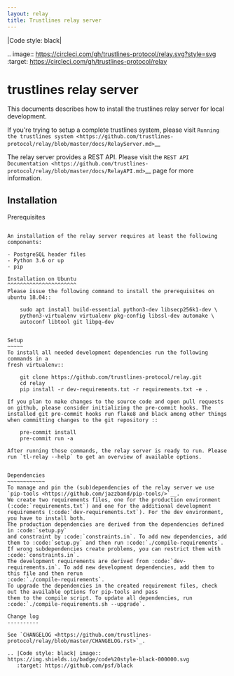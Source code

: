 ```yaml
---
layout: relay
title: Trustlines relay server
---
```


|Code style: black|

.. image:: https://circleci.com/gh/trustlines-protocol/relay.svg?style=svg
    :target: https://circleci.com/gh/trustlines-protocol/relay

trustlines relay server
=======================
This documents describes how to install the trustlines relay server
for local development.

If you're trying to setup a complete trustlines system, please visit
`Running the trustlines system
<https://github.com/trustlines-protocol/relay/blob/master/docs/RelayServer.md>`__

The relay server provides a REST API. Please visit the `REST API
Documentation
<https://github.com/trustlines-protocol/relay/blob/master/docs/RelayAPI.md>`__
page for more information.


Installation
------------

Prerequisites
~~~~~~~~~~~~~

An installation of the relay server requires at least the following
components:

- PostgreSQL header files
- Python 3.6 or up
- pip

Installation on Ubuntu
^^^^^^^^^^^^^^^^^^^^^^
Please issue the following command to install the prerequisites on ubuntu 18.04::

    sudo apt install build-essential python3-dev libsecp256k1-dev \
    python3-virtualenv virtualenv pkg-config libssl-dev automake \
    autoconf libtool git libpq-dev


Setup
~~~~~
To install all needed development dependencies run the following commands in a
fresh virtualenv::

    git clone https://github.com/trustlines-protocol/relay.git
    cd relay
    pip install -r dev-requirements.txt -r requirements.txt -e .

If you plan to make changes to the source code and open pull requests
on github, please consider initializing the pre-commit hooks. The
installed git pre-commit hooks run flake8 and black among other things
when committing changes to the git repository ::

    pre-commit install
    pre-commit run -a

After running those commands, the relay server is ready to run. Please
run `tl-relay --help` to get an overview of available options.


Dependencies
~~~~~~~~~~~~
To manage and pin the (sub)dependencies of the relay server we use
`pip-tools <https://github.com/jazzband/pip-tools/>`__.
We create two requirements files, one for the production environment (:code:`requirements.txt`) and one for the additional development
requirements (:code:`dev-requirements.txt`). For the dev environment, you have to install both.
The production dependencies are derived from the dependencies defined in :code:`setup.py`
and constraint by :code:`constraints.in`. To add new dependencies, add them to :code:`setup.py` and then run :code:`./compile-requirements`.
If wrong subdependencies create problems, you can restrict them with :code:`constraints.in`.
The development requirements are derived from :code:`dev-requirements.in`. To add new development dependencies, add them to this file and then rerun
:code:`./compile-requirements`.
To upgrade the dependencies in the created requirement files, check out the available options for pip-tools and pass
them to the compile script. To update all dependencies, run :code:`./compile-requirements.sh --upgrade`.

Change log
----------

See `CHANGELOG <https://github.com/trustlines-protocol/relay/blob/master/CHANGELOG.rst>`_.

.. |Code style: black| image:: https://img.shields.io/badge/code%20style-black-000000.svg
   :target: https://github.com/psf/black
